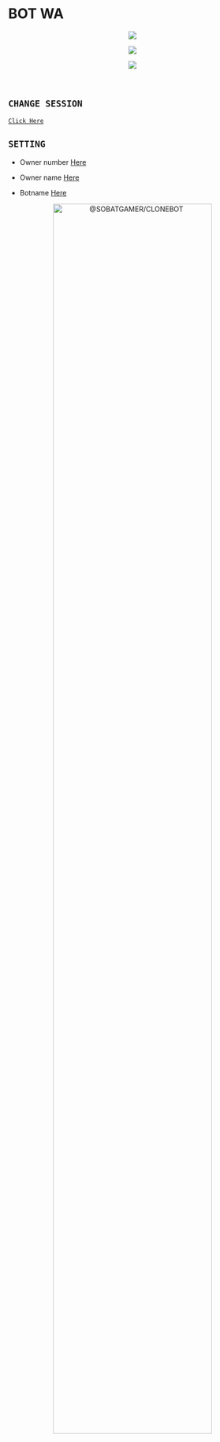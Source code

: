 # BOT WA

<p align="center"> <a href="https://wa.me/+6287701656619"><img src="https://img.shields.io/badge/WhatsApp-25D366?style=for- the-badge&logo=whatsapp&logoColor=white " /></p></a>

<p align="center"> <a href="https://youtu.be/O4L2IwZIO6M"><img src="https://img.shields.io/badge/YouTube-CLONEBOT-ff0000?style=for -the-badge&logo=youtube&logoColor= ff0000&link=https://youtube.com/channel/UClURMobRi5B5M57IlPpuRYA" /></p></a>

<p align="center"> <a href="https://youtube.com/channel/UClURMobRi5B5M57IlPpuRYA"><img src="https://img.shields.io/youtube/channel/subscribers/UClURMobRi5B5M57IlPpuRYA?style =social" /></p></a><br>


## `CHANGE SESSION`

[`Click Here`](https://github.com/SOBATGAMER/BOT/blob/master/gus.json)

## `SETTING`

- Owner number [Here](https://github.com/SOBATGAMER/BOT/blob/master/setting.json)

- Owner name [Here](https://github.com/SOBATGAMER/BOT/blob/master/setting.json)

- Botname [Here](https://github.com/SOBATGAMER/BOT/blob/master/setting.json)
<p align="center">
  <a href="https://github.com/SOBATGAMER/CLONEBOT/generate">
    <img width="80%" src="https://i.ibb.co/S7ptbxV/odc.jpg" alt="@SOBATGAMER/CLONEBOT">
